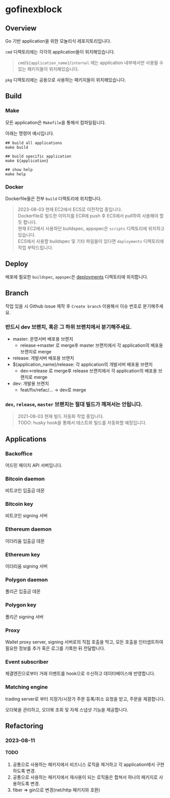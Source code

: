 # gofinexblock

## Overview

Go 기반 application을 위한 모놀리식 레포지토리입니다. 

`cmd` 디렉토리에는 각각의 application들이 위치해있습니다. 

> `cmd`/```${application_name}```/`internal` 에는 application 내부에서만 사용될 수 있는 패키지들이 위치해있습니다.

`pkg` 디렉토리에는 공용으로 사용하는 패키지들이 위치해있습니다.

## Build

### Make

모든 application은 `Makefile`을 통해서 컴파일됩니다. 

아래는 명령어 예시입니다. 

```shell
## build all applications
make build

## build specific application
make ${application}

## show help
make help
```

### Docker

Dockerfile들은 전부 `build` 디렉토리에 위치합니다. 

> 2023-08-03 현재 EC2에서 ECS로 이전작업 중입니다.  
> Dockerfile로 빌드한 이미지를 ECR에 push 후 ECS에서 pull하여 사용해야 할 듯 합니다.  
> 현재 EC2에서 사용하던 buildspec, appspec은 `scripts` 디렉토리에 위치하고 있습니다.   
> ECS에서 사용할 buildspec 및 기타 파일들이 있다면 `deployments` 디렉토리에 작업 부탁드립니다.

## Deploy

배포에 필요한 `buildspec`, `appspec`은 [deployments](deployments) 디렉토리에 위치합니다.

## Branch

작업 있을 시 Github issue 제작 후 `Create branch` 이용해서 이슈 번호로 분기해주세요.

### 반드시 dev 브랜치, 혹은 그 하위 브랜치에서 분기해주세요.

- master: 운영서버 배포용 브랜치
    - release->master 로 merge후 master 브랜치에서 각 application의 배포용 브랜치로 merge
- release: 개발서버 배포용 브랜치
- ${application_name}/release: 각 application의 개발서버 배포용 브랜치
    - dev->release 로 merge후 release 브랜치에서 각 application의 배포용 브랜치로 merge
- dev: 개발용 브랜치
  - feat/fix/refac/... -> dev로 merge


### `dev`, `release`, `master` 브랜치는 절대 빌드가 깨져서는 안됩니다.

> 2021-08-03 현재 빌드 자동화 작업 중입니다.  
> TODO: husky hook을 통해서 테스트와 빌드를 자동화할 예정입니다.


## Applications

### Backoffice

어드민 페이지 API 서버입니다. 

### Bitcoin daemon

비트코인 입출금 데몬 

### Bitcoin key

비트코인 signing 서버 

### Ethereum daemon

이더리움 입출금 데몬

### Ethereum key

이더리움 signing 서버

### Polygon daemon

폴리곤 입출금 데몬 

### Polygon key

폴리곤 signing 서버

### Proxy

Wallet proxy server, signing 서버로의 직접 호출을 막고, 모든 호출을 인터셉트하여 필요한 정보를 추가 혹은 로그를 기록한 뒤 전달합니다.

### Event subscriber

체결엔진으로부터 거래 이벤트를 hook으로 수신하고 데이터베이스에 반영합니다.

### Matching engine

trading server로 부터 지정가/시장가 주문 등록/취소 요청을 받고, 주문을 체결합니다.

오더북을 관리하고, 오더북 조회 및 자체 스냅샷 기능을 제공합니다.

## Refactoring

### 2023-08-11

#### TODO

1. 공통으로 사용하는 패키지에서 비즈니스 로직을 제거하고 각 application에서 구현하도록 변경.
2. 공통으로 사용하는 패키지에서 재사용이 되는 로직들은 합쳐서 하나의 패키지로 사용하도록 변경.
3. fiber => gin으로 변경(net/http 패키지와 호환)